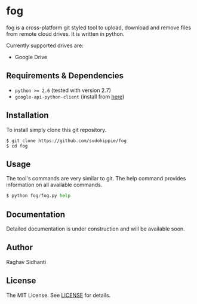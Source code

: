 # fog
fog is a cross-platform git styled tool to upload, download and remove files from remote cloud drives. It is written in
python.

Currently supported drives are:

* Google Drive

## Requirements & Dependencies
* ``python >= 2.6`` (tested with version 2.7)
* ``google-api-python-client`` (install from [here](https://code.google.com/p/google-api-python-client/))

## Installation
To install simply clone this git repository.

```git
$ git clone https://github.com/sudohippie/fog
$ cd fog
```

## Usage
The tool's commands are very similar to git. The help command provides information on all available commands.

```python
$ python fog/fog.py help
```

## Documentation
Detailed documentation is under construction and will be available soon.

## Author
Raghav Sidhanti

## License
The MIT License. See [LICENSE](LICENSE) for details.
